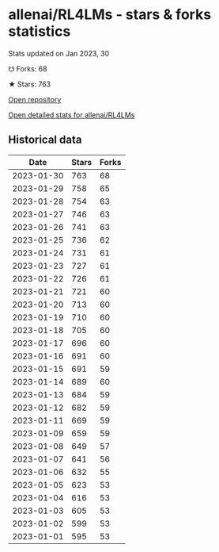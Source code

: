 # allenai/RL4LMs - stars & forks statistics

Stats updated on Jan 2023, 30

☋ Forks: 68

★ Stars: 763

[Open repository](https://github.com/allenai/RL4LMs)

[Open detailed stats for allenai/RL4LMs](https://reviewgithub.com/rep/allenai/RL4LMs)

## Historical data
| Date | Stars | Forks |
|------|-------|-------|
| 2023-01-30 | 763 | 68 | 
| 2023-01-29 | 758 | 65 | 
| 2023-01-28 | 754 | 63 | 
| 2023-01-27 | 746 | 63 | 
| 2023-01-26 | 741 | 63 | 
| 2023-01-25 | 736 | 62 | 
| 2023-01-24 | 731 | 61 | 
| 2023-01-23 | 727 | 61 | 
| 2023-01-22 | 726 | 61 | 
| 2023-01-21 | 721 | 60 | 
| 2023-01-20 | 713 | 60 | 
| 2023-01-19 | 710 | 60 | 
| 2023-01-18 | 705 | 60 | 
| 2023-01-17 | 696 | 60 | 
| 2023-01-16 | 691 | 60 | 
| 2023-01-15 | 691 | 59 | 
| 2023-01-14 | 689 | 60 | 
| 2023-01-13 | 684 | 59 | 
| 2023-01-12 | 682 | 59 | 
| 2023-01-11 | 669 | 59 | 
| 2023-01-09 | 659 | 59 | 
| 2023-01-08 | 649 | 57 | 
| 2023-01-07 | 641 | 56 | 
| 2023-01-06 | 632 | 55 | 
| 2023-01-05 | 623 | 53 | 
| 2023-01-04 | 616 | 53 | 
| 2023-01-03 | 605 | 53 | 
| 2023-01-02 | 599 | 53 | 
| 2023-01-01 | 595 | 53 | 

